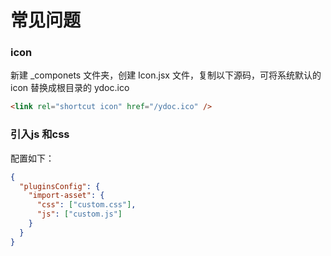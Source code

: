 # 常见问题

### icon
新建 _componets 文件夹，创建 Icon.jsx 文件，复制以下源码，可将系统默认的 icon 替换成根目录的 ydoc.ico

```html
<link rel="shortcut icon" href="/ydoc.ico" />
```

### 引入js 和css
配置如下：
```json
{
  "pluginsConfig": {
    "import-asset": {
      "css": ["custom.css"],
      "js": ["custom.js"]
    }
  }
}

```


